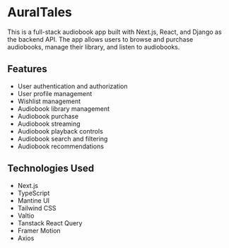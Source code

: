 # AuralTales

This is a full-stack audiobook app built with Next.js, React, and Django as the backend API. The app allows users to browse and purchase audiobooks, manage their library, and listen to audiobooks.

## Features

- User authentication and authorization
- User profile management
- Wishlist management
- Audiobook library management
- Audiobook purchase
- Audiobook streaming
- Audiobook playback controls
- Audiobook search and filtering
- Audiobook recommendations

## Technologies Used

- Next.js
- TypeScript
- Mantine UI
- Tailwind CSS
- Valtio
- Tanstack React Query
- Framer Motion
- Axios